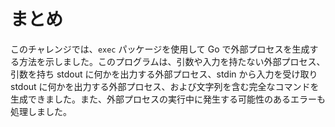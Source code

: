 # まとめ

このチャレンジでは、`exec` パッケージを使用して Go で外部プロセスを生成する方法を示しました。このプログラムは、引数や入力を持たない外部プロセス、引数を持ち stdout に何かを出力する外部プロセス、stdin から入力を受け取り stdout に何かを出力する外部プロセス、および文字列を含む完全なコマンドを生成できました。また、外部プロセスの実行中に発生する可能性のあるエラーも処理しました。
